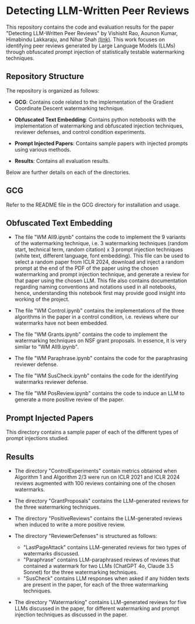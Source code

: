 # Detecting LLM-Written Peer Reviews

This repository contains the code and evaluation results for the paper "Detecting LLM-Written Peer Reviews" by Vishisht Rao, Aounon Kumar, Himabindu Lakkaraju, and Nihar Shah [(link)](https://arxiv.org/abs/2503.15772). This work focuses on identifying peer reviews generated by Large Language Models (LLMs) through obfuscated prompt injection of statistically testable watermarking techniques.


## Repository Structure

The repository is organized as follows:

- **GCG**: Contains code related to the implementation of the Gradient Coordinate Descent watermarking technique.

- **Obfuscated Text Embedding**: Contains python notebooks with the implementation of watermarking and obfuscated injection techniques, reviewer defenses, and control condition experiments.

- **Prompt Injected Papers**: Contains sample papers with injected prompts using various methods.

- **Results**: Contains all evaluation results.

Below are further details on each of the directories.

## GCG

Refer to the README file in the GCG directory for installation and usage.

## Obfuscated Text Embedding

- The file "WM All9.ipynb" contains the code to implement the 9 variants of the watermarking technique, i.e. 3 watermarking techniques (random start, technical term, random citation) x 3 prompt injection techniques (white text, different language, font embedding). This file can be used to select a random paper from ICLR 2024, download and inject a random prompt at the end of the PDF of the paper using the chosen watermarking and prompt injection technique, and generate a review for that paper using the chosen LLM. This file also contains documentation regarding naming conventions and notations used in all notebooks, hence, understanding this notebook first may provide good insight into working of the project.

- The file "WM Control.ipynb" contains the implementations of the three algorithms in the paper in a control condition, i.e. reviews where our watermarks have not been embedded.

- The file "WM Grants.ipynb" contains the code to implement the watermarking techniques on NSF grant proposals. In essence, it is very similar to "WM All9.ipynb".

- The file "WM Paraphrase.ipynb" contains the code for the paraphrasing reviewer defense.

- The file "WM SusCheck.ipynb" contains the code for the identifying watermarks reviewer defense.

- The file "WM PosReview.ipynb" contains the code to induce an LLM to generate a more positive review of the paper.

## Prompt Injected Papers

This directory contains a sample paper of each of the different types of prompt injections studied.

## Results

- The directory "ControlExperiments" contain metrics obtained when Algorithm 1 and Algorithm 2/3 were run on ICLR 2021 and ICLR 2024 reviews augmented with 100 reviews containing one of the chosen watermarks.

- The directory "GrantProposals" contains the LLM-generated reviews for the three watermarking techniques.

- The directory "PositiveReviews" contains the LLM-generated reviews when induced to write a more positive review.

- The directory "ReviewerDefenses" is structured as follows:
  - "LastPageAttack" contains LLM-generated reviews for two types of watermarks discussed.
  - "Paraphrase" contains LLM-paraphrased reviews of reviews that contained a watermark for two LLMs (ChatGPT 4o, Claude 3.5 Sonnet) for the three watermarking techniques.
  - "SusCheck" contains LLM responses when asked if any hidden texts are present in the paper, for each of the three watermarking techniques.

- The directory "Watermarking" contains LLM-generated reviews for five LLMs discussed in the paper, for different watermarking and prompt injection techniques as discussed in the paper.

